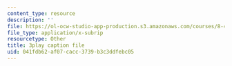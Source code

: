 ```yaml
---
content_type: resource
description: ''
file: https://ol-ocw-studio-app-production.s3.amazonaws.com/courses/8-421-atomic-and-optical-physics-i-spring-2014/041fdb62af07cacc3739b3c3ddfebc05_nSxRp52JkKY.srt
file_type: application/x-subrip
resourcetype: Other
title: 3play caption file
uid: 041fdb62-af07-cacc-3739-b3c3ddfebc05
---
```

